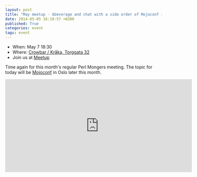 ```yaml
---
layout: post
title: "May meetup - $beverage and chat with a side order of Mojoconf info"
date: 2014-05-05 16:10:57 +0200
published: True
categories: event
tags: event
---
```


* When: May 7 18:30
* Where: [Crowbar / Kråka, Torggata 32](https://maps.google.com/maps?f=q&hl=en&q=Torggata+32%2C+Oslo%2C+no)
* Join us at [Meetup](https://www.meetup.com/Oslo-pm/events/181244532/)

Time again for this month&#39;s regular Perl Mongers meeting. The topic for today will be <a href="http://www.mojoconf.org/mojo2014/">Mojoconf</a> in Oslo later this month.

<iframe class="google-maps" src="https://www.google.com/maps/embed/v1/place?q=q=Torggata+32%2C+Oslo%2C+no&key=AIzaSyASIjsQVcDWLnkdszZ-yw13Qcs-iFk8Q4Y" width="600" height="300" frameborder="0" allowfullscreen></iframe>
